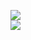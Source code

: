 [![](https://img.shields.io/badge/Made%20With-Github%20Spray-lightgrey.svg?style=for-the-badge&logo=github)](https://github.com/Annihil/github-spray#32387)  
[![](https://i.imgur.com/2DrTn0Z.gif)](https://github.com/Annihil/github-spray)